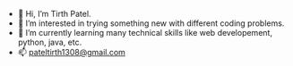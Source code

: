- 👋 Hi, I’m Tirth Patel.
- 👀 I’m interested in trying something new with different coding problems.
- 🌱 I’m currently learning many technical skills like web developement, python, java, etc.
- 📫 pateltirth1308@gmail.com
                       

<!---
TirthP1308/TirthP1308 is a ✨ special ✨ repository because its `README.md` (this file) appears on your GitHub profile.
You can click the Preview link to take a look at your changes.
--->
